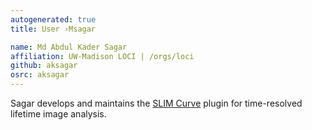 ```yaml
---
autogenerated: true
title: User ›Msagar

name: Md Abdul Kader Sagar
affiliation: UW-Madison LOCI | /orgs/loci
github: aksagar
osrc: aksagar
---
```


Sagar develops and maintains the [SLIM Curve](/plugins/slim-curve) plugin for time-resolved lifetime image analysis.
